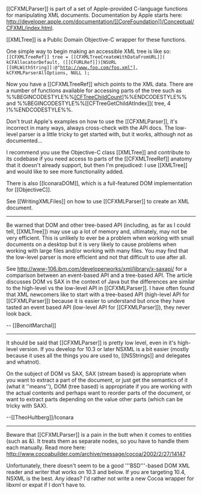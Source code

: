 [[CFXMLParser]] is part of a set of Apple-provided C-language functions for manipulating XML documents. Documentation by Apple starts here: http://developer.apple.com/documentation/[[CoreFoundation]]/Conceptual/CFXML/index.html.

[[XMLTree]] is a Public Domain Objective-C wrapper for these functions.

One simple way to begin making an accessible XML tree is like so:
<code>[[CFXMLTreeRef]] tree = [[CFXMLTreeCreateWithDataFromURL]](
    kCFAllocatorDefault,
    ([[CFURLRef]])[NSURL [[URLWithString]]:@"http://www.foo.com/foo.xml"],
    kCFXMLParserAllOptions,
    NULL );</code>

Now you have a [[CFXMLTreeRef]] which points to the XML data. There are a number of functions available for accessing parts of the tree such as %%BEGINCODESTYLE%%[[CFTreeChildCount]]( tree )%%ENDCODESTYLE%% and %%BEGINCODESTYLE%%[[CFTreeGetChildAtIndex]]( tree, 4 )%%ENDCODESTYLE%%.

Don't trust Apple's examples on how to use the [[CFXMLParser]], it's incorrect in many ways, always cross-check with the API docs. The low-level parser is a little tricky to get started with, but it works, although not as documented...

I recommend you use the Objective-C class [[XMLTree]] and contribute to its codebase if you need access to parts of the [[CFXMLTreeRef]] anatomy that it doesn't already support, but then I'm prejudiced: I use [[XMLTree]] and would like to see more functionality added.

There is also [[IconaraDOM]], which is a full-featured DOM implementation for [[ObjectiveC]].

See [[WritingXMLFiles]] on how to use [[CFXMLParser]] to create an XML document.

----

Be warned that DOM and other tree-based API (including, as far as I could tell, [[XMLTree]]) may use up a lot of memory and, ultimately, may not be very efficient. This is unlikely to ever be a problem when working with small documents on a desktop but it is very likely to cause problems when working with large files and/or working with many files. You may find that the low-level parser is more efficient and not that difficult to use after all.

See http://www-106.ibm.com/developerworks/xml/library/x-saxapi/ for a comparison between an event-based API and a tree-based API. The article discusses DOM vs SAX in the context of Java but the differences are similar to the high-level vs the low-level API in [[CFXMLParser]]. I have often found that XML newcomers like to start with a tree-based API (high-level API for [[CFXMLParser]]) because it is easier to understand but once they have tasted an event based API (low-level API for [[CFXMLParser]]), they never look back.

-- [[BenoitMarchal]]

----

It should be said that [[CFXMLParser]] is pretty low level, even in it's high-level version. If you develop for 10.3 or later NSXML is a bit easier (mostly because it uses all the things you are used to, [[NSStrings]] and delegates and whatnot).

On the subject of DOM vs SAX, SAX (stream based) is appropriate when you want to extract a part of the document, or just get the semantics of it (what it ''means''), DOM (tree based) is appropriate if you are working with the actual contents and perhaps want to reorder parts of the document, or want to extract parts depending on the value other parts (which can be tricky with SAX).

--[[TheoHultberg]]/Iconara

----

Beware that [[CFXMLParser]] is a pain in the butt when it comes to entities (such as &amp;). It treats them as separate nodes, so you have to handle them each manually. Read more here: http://www.cocoabuilder.com/archive/message/cocoa/2002/2/27/14147

Unfortunately, there doesn't seem to be a good '''BSD'''-based DOM XML reader and writer that works on 10.3 and below. If you are targeting 10.4, NSXML is the best. Any ideas? I'd rather not write a new Cocoa wrapper for libxml or expat if I don't have to.